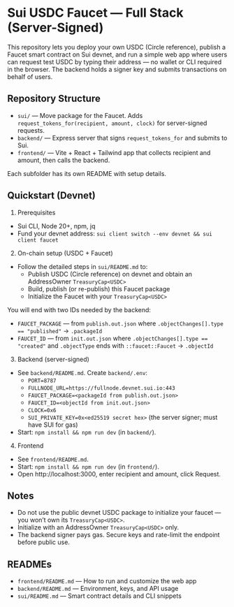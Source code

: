 # Sui USDC Faucet — Full Stack (Server-Signed)

This repository lets you deploy your own USDC (Circle reference), publish a Faucet smart contract on Sui devnet, and run a simple web app where users can request test USDC by typing their address — no wallet or CLI required in the browser. The backend holds a signer key and submits transactions on behalf of users.

## Repository Structure

- `sui/` — Move package for the Faucet. Adds `request_tokens_for(recipient, amount, clock)` for server-signed requests.
- `backend/` — Express server that signs `request_tokens_for` and submits to Sui.
- `frontend/` — Vite + React + Tailwind app that collects recipient and amount, then calls the backend.

Each subfolder has its own README with setup details.

## Quickstart (Devnet)

1) Prerequisites

- Sui CLI, Node 20+, npm, jq
- Fund your devnet address: `sui client switch --env devnet && sui client faucet`

2) On-chain setup (USDC + Faucet)

- Follow the detailed steps in `sui/README.md` to:
  - Publish USDC (Circle reference) on devnet and obtain an AddressOwner `TreasuryCap<USDC>`
  - Build, publish (or re-publish) this Faucet package
  - Initialize the Faucet with your `TreasuryCap<USDC>`

You will end with two IDs needed by the backend:

- `FAUCET_PACKAGE` — from `publish.out.json` where `.objectChanges[].type == "published"` → `.packageId`
- `FAUCET_ID` — from `init.out.json` where `.objectChanges[].type == "created"` and `.objectType` ends with `::faucet::Faucet` → `.objectId`

3) Backend (server-signed)

- See `backend/README.md`. Create `backend/.env`:
  - `PORT=8787`
  - `FULLNODE_URL=https://fullnode.devnet.sui.io:443`
  - `FAUCET_PACKAGE=<packageId from publish.out.json>`
  - `FAUCET_ID=<objectId from init.out.json>`
  - `CLOCK=0x6`
  - `SUI_PRIVATE_KEY=0x<ed25519 secret hex>` (the server signer; must have SUI for gas)
- Start: `npm install && npm run dev` (in `backend/`).

4) Frontend

- See `frontend/README.md`.
- Start: `npm install && npm run dev` (in `frontend/`).
- Open http://localhost:3000, enter recipient and amount, click Request.

## Notes

- Do not use the public devnet USDC package to initialize your faucet — you won’t own its `TreasuryCap<USDC>`.
- Initialize with an AddressOwner `TreasuryCap<USDC>` only.
- The backend signer pays gas. Secure keys and rate-limit the endpoint before public use.

## READMEs

- `frontend/README.md` — How to run and customize the web app
- `backend/README.md` — Environment, keys, and API usage
- `sui/README.md` — Smart contract details and CLI snippets